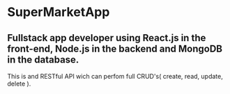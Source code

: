 # SuperMarketApp

## Fullstack app developer using React.js in the front-end, Node.js in the backend and MongoDB in the database.

This is and RESTful API wich can perfom full CRUD's( create, read, update, delete ).
